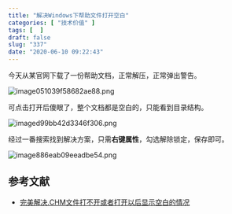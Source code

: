 ```yaml
---
title: "解决Windows下帮助文件打开空白"
categories: [ "技术价值" ]
tags: [  ]
draft: false
slug: "337"
date: "2020-06-10 09:22:43"
---
```


今天从某官网下载了一份帮助文档，正常解压，正常弹出警告。

![image051039f58682ae88.png](https://imagehost-cdn.frytea.com/images/2020/06/10/image051039f58682ae88.png)

可点击打开后傻眼了，整个文档都是空白的，只能看到目录结构。

![imaged99bb42d3346f306.png](https://imagehost-cdn.frytea.com/images/2020/06/10/imaged99bb42d3346f306.png)

经过一番搜索找到解决方案，只需**右键属性**，勾选解除锁定，保存即可。

![image886eab09eeadbe54.png](https://imagehost-cdn.frytea.com/images/2020/06/10/image886eab09eeadbe54.png)

## 参考文献

 - [完美解决.CHM文件打不开或者打开以后显示空白的情况](https://blog.csdn.net/qq_41485414/article/details/80919610)